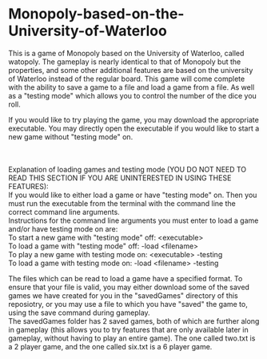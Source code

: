 # Monopoly-based-on-the-University-of-Waterloo

This is a game of Monopoly based on the University of Waterloo, called watopoly.
The gameplay is nearly identical to that of Monopoly but the properties, and some other additional features are based on the university of Waterloo instead of the regular board. This game will come complete with the ability to save a game to a file and load a game from a file. As well as a "testing mode" which allows you to control the number of the dice you roll. 

If you would like to try playing the game, you may download the appropriate executable. 
You may directly open the executable if you would like to start a new game without "testing mode" on. <br><br><br>

Explanation of loading games and testing mode (YOU DO NOT NEED TO READ THIS SECTION IF YOU ARE UNINTERESTED IN USING THESE FEATURES): <br>
If you would like to either load a game or have "testing mode" on. Then you must run the executable from the terminal with the command line the correct command line arguments. <br>
Instructions for the command line arguments you must enter to load a game and/or have testing mode on are:<br>
To start a new game with "testing mode" off: \<executable\> <br>
To load a game with "testing mode" off: <executable> -load \<filename\> <br>
To play a new game with testing mode on: \<executable\> -testing <br>
To load a game with testing mode on: <executable> -load \<filename\> -testing

The files which can be read to load a game have a specified format. To ensure that your file is valid, you may either download some of the saved games we have created for you in the "savedGames" directory of this reposiotry, or you may use a file to which you have "saved" the game to, using the save command during gameplay. <br>
The savedGames folder has 2 saved games, both of which are further along in gameplay (this allows you to try features that are only available later in gameplay, without having to play an entire game). The one called two.txt is a 2 player game, and the one called six.txt is a 6 player game.
